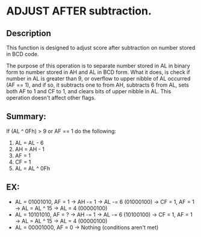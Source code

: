 
# ADJUST AFTER subtraction.
## Description
This function is designed to adjust score after subtraction on number stored in BCD code.

The purpose of this operation is to separate number stored in AL in binary form to 
number stored in AH and AL in BCD form. What it does, is check if number in AL is greater
than 9, or overflow to upper nibble of AL occurred (AF == 1), and if so, it subtracts one to 
from AH, subtracts 6 from AL, sets both AF to 1 and CF to 1, and clears bits of upper nibble in 
AL. This operation doesn't affect other flags.

## Summary:
If (AL ^ 0Fh) > 9 or AF == 1 do the following:
1. AL = AL - 6
2. AH = AH - 1
3. AF = 1
4. CF = 1
5. AL = AL ^ 0Fh

## EX:
- AL = 01001010, AF = 1 -> AH -= 1 -> AL -= 6 (01000100) -> CF = 1, AF = 1 -> AL = AL ^ 15 -> AL = 4  (00000100)
- AL = 10101010, AF = ? -> AH -= 1 -> AL -= 6 (10100100) -> CF = 1, AF = 1 -> AL = AL ^ 15 -> AL = 4  (00000100)
- AL = 00001000, AF = 0 -> Nothing (conditions aren't met)

